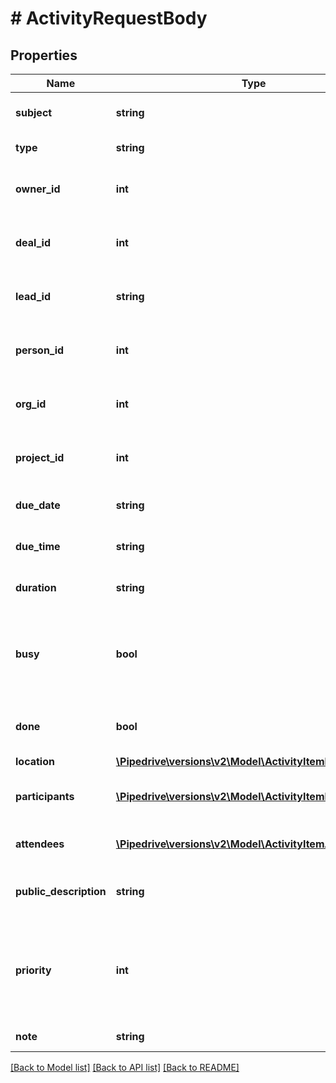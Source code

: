 # # ActivityRequestBody

## Properties

Name | Type | Description | Notes
------------ | ------------- | ------------- | -------------
**subject** | **string** | The subject of the activity | [optional]
**type** | **string** | The type of the activity | [optional]
**owner_id** | **int** | The ID of the user who owns the activity | [optional]
**deal_id** | **int** | The ID of the deal linked to the activity | [optional]
**lead_id** | **string** | The ID of the lead linked to the activity | [optional]
**person_id** | **int** | The ID of the person linked to the activity | [optional]
**org_id** | **int** | The ID of the organization linked to the activity | [optional]
**project_id** | **int** | The ID of the project linked to the activity | [optional]
**due_date** | **string** | The due date of the activity | [optional]
**due_time** | **string** | The due time of the activity | [optional]
**duration** | **string** | The duration of the activity | [optional]
**busy** | **bool** | Whether the activity marks the assignee as busy or not in their calendar | [optional]
**done** | **bool** | Whether the activity is marked as done or not | [optional]
**location** | [**\Pipedrive\versions\v2\Model\ActivityItemLocation**](ActivityItemLocation.md) |  | [optional]
**participants** | [**\Pipedrive\versions\v2\Model\ActivityItemParticipants[]**](ActivityItemParticipants.md) | The participants of the activity | [optional]
**attendees** | [**\Pipedrive\versions\v2\Model\ActivityItemAttendees[]**](ActivityItemAttendees.md) | The attendees of the activity | [optional]
**public_description** | **string** | The public description of the activity | [optional]
**priority** | **int** | The priority of the activity. Mappable to a specific string using activityFields API. | [optional]
**note** | **string** | The note of the activity | [optional]

[[Back to Model list]](../../README.md#models) [[Back to API list]](../../README.md#endpoints) [[Back to README]](../../README.md)
